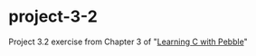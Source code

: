 # project-3-2
Project 3.2 exercise from Chapter 3 of "[Learning C with Pebble](http://pbl.io/cbook)"
